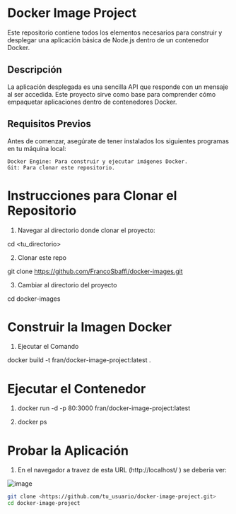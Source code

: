 # Docker Image Project

Este repositorio contiene todos los elementos necesarios para construir y desplegar una aplicación básica de Node.js dentro de un contenedor Docker.

## Descripción

La aplicación desplegada es una sencilla API que responde con un mensaje al ser accedida. Este proyecto sirve como base para comprender cómo empaquetar aplicaciones dentro de contenedores Docker.

## Requisitos Previos

Antes de comenzar, asegúrate de tener instalados los siguientes programas en tu máquina local:

    Docker Engine: Para construir y ejecutar imágenes Docker.
    Git: Para clonar este repositorio.

# Instrucciones para Clonar el Repositorio

1. Navegar al directorio donde clonar el proyecto:

cd <tu_directorio>

2. Clonar este repo

git clone https://github.com/FrancoSbaffi/docker-images.git

3. Cambiar al directorio del proyecto

cd docker-images

# Construir la Imagen Docker

1. Ejecutar el Comando

docker build -t fran/docker-image-project:latest .

# Ejecutar el Contenedor

1. docker run -d -p 80:3000 fran/docker-image-project:latest

2. docker ps

# Probar la Aplicación

1. En el navegador a travez de esta URL (http://localhost/
) se deberia ver:

![image](https://github.com/user-attachments/assets/abbba27d-182e-44ec-8773-2f0c10b181e6)


```bash
git clone <https://github.com/tu_usuario/docker-image-project.git>
cd docker-image-project
